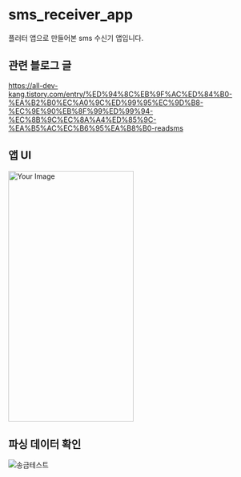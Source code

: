 # sms_receiver_app

플러터 앱으로 만들어본 sms 수신기 앱입니다.

## 관련 블로그 글
https://all-dev-kang.tistory.com/entry/%ED%94%8C%EB%9F%AC%ED%84%B0-%EA%B2%B0%EC%A0%9C%ED%99%95%EC%9D%B8-%EC%9E%90%EB%8F%99%ED%99%94-%EC%8B%9C%EC%8A%A4%ED%85%9C-%EA%B5%AC%EC%B6%95%EA%B8%B0-readsms

## 앱 UI
<img src="https://github.com/gyeongseokKang/sms_receiver_app/assets/61446585/3166cf87-98a2-4f82-8346-4527b5744e5a" alt="Your Image" width="250" height="500">


## 파싱 데이터 확인

![송금테스트](https://github.com/gyeongseokKang/sms_receiver_app/assets/61446585/32237da0-161c-46e6-8f50-efacba9d5809)
